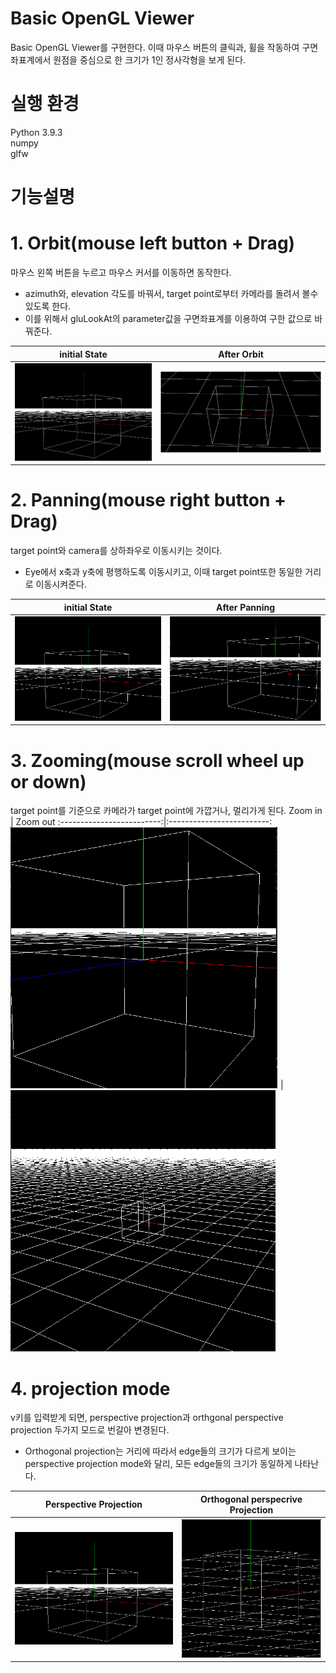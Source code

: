 # Basic OpenGL Viewer

Basic OpenGL Viewer를 구현한다.
이때 마우스 버튼의 클릭과, 휠을 작동하여 구면좌표계에서 원점을 중심으로 한 크기가 1인 정사각형을 보게 된다.

# 실행 환경

Python 3.9.3  
numpy  
glfw

# 기능설명

# 1. Orbit(mouse left button + Drag)

마우스 왼쪽 버튼을 누르고 마우스 커서를 이동하면 동작한다.

- azimuth와, elevation 각도를 바꿔서, target point로부터 카메라를 돌려서 볼수 있도록 한다.
- 이를 위해서 gluLookAt의 parameter값을 구면좌표계를 이용하여 구한 값으로 바꿔준다.

|                                            initial State                                             |                                            After Orbit                                             |
| :--------------------------------------------------------------------------------------------------: | :------------------------------------------------------------------------------------------------: |
| ![](https://github.com/yudonlee/computer-graphics/blob/main/ClassAssignment1/image/initialState.png) | ![](https://github.com/yudonlee/computer-graphics/blob/main/ClassAssignment1/image/afterOrbit.png) |

# 2. Panning(mouse right button + Drag)

target point와 camera를 상하좌우로 이동시키는 것이다.

- Eye에서 x축과 y축에 평행하도록 이동시키고, 이때 target point또한 동일한 거리로 이동시켜준다.

|                                            initial State                                             |                                            After Panning                                             |
| :--------------------------------------------------------------------------------------------------: | :--------------------------------------------------------------------------------------------------: |
| ![](https://github.com/yudonlee/computer-graphics/blob/main/ClassAssignment1/Image/initialState.png) | ![](https://github.com/yudonlee/computer-graphics/blob/main/ClassAssignment1/Image/afterPanning.png) |

# 3. Zooming(mouse scroll wheel up or down)

target point를 기준으로 카메라가 target point에 가깝거나, 멀리가게 된다.
Zoom in | Zoom out
:-------------------------:|:-------------------------:
![](https://github.com/yudonlee/computer-graphics/blob/main/ClassAssignment1/Image/afterZoomIn.png) | ![](https://github.com/yudonlee/computer-graphics/blob/main/ClassAssignment1/Image/afterZoomOut.png)

# 4. projection mode

v키를 입력받게 되면, perspective projection과 orthgonal perspective projection 두가지 모드로 번갈아 변경된다.

- Orthogonal projection는 거리에 따라서 edge들의 크기가 다르게 보이는 perspective projection mode와 달리, 모든 edge들의 크기가 동일하게 나타난다.

|                                        Perspective Projection                                        |                                 Orthogonal perspecrive Projection                                  |
| :--------------------------------------------------------------------------------------------------: | :------------------------------------------------------------------------------------------------: |
| ![](https://github.com/yudonlee/computer-graphics/blob/main/ClassAssignment1/Image/initialState.png) | ![](https://github.com/yudonlee/computer-graphics/blob/main/ClassAssignment1/Image/orthogonal.png) |
